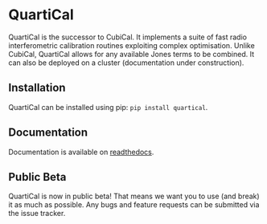 # QuartiCal

QuartiCal is the successor to CubiCal. It implements a suite of fast radio interferometric calibration routines exploiting complex optimisation. Unlike CubiCal, QuartiCal allows for any available Jones terms to be combined. It can also be deployed on a cluster (documentation under construction).

## Installation

QuartiCal can be installed using pip: `pip install quartical`.

## Documentation

Documentation is available on [readthedocs](http://quartical.readthedocs.io).

## Public Beta

QuartiCal is now in public beta! That means we want you to use (and break) it as much as possible. Any bugs and feature requests can be submitted via the issue tracker.
